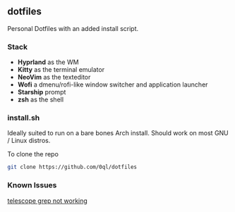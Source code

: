 ## dotfiles
Personal Dotfiles with an added install script.

### Stack

- **Hyprland** as the WM
- **Kitty** as the terminal emulator
- **NeoVim** as the texteditor
- **Wofi** a dmenu/rofi-like window switcher and application launcher
- **Starship** prompt
- **zsh** as the shell

### install.sh
Ideally suited to run on a bare bones Arch install. Should work on most GNU / Linux distros.

To clone the repo
```bash
git clone https://github.com/0ql/dotfiles
```

### Known Issues

[telescope grep not working](https://github.com/nvim-telescope/telescope.nvim/issues/506)

